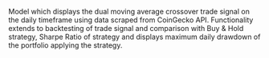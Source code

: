 Model which displays the dual moving average crossover trade signal on the daily timeframe using data scraped from CoinGecko API.
Functionality extends to backtesting of trade signal and comparison with Buy & Hold strategy, Sharpe Ratio of strategy and 
displays maximum daily drawdown of the portfolio applying the strategy.
